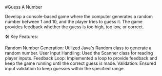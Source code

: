 #Guess A Number

Develop a console-based game where the computer generates a random number between 1 and 10, and the player tries to guess it. The game provides feedback whether the guess is too high, too low, or correct.

🛠️ Key Features:

Random Number Generation: Utilized Java's Random class to generate a random number.
User Input Handling: Used the Scanner class for reading player inputs.
Feedback Loop: Implemented a loop to provide feedback and keep the game running until the correct guess is made.
Validation: Ensured input validation to keep guesses within the specified range.

